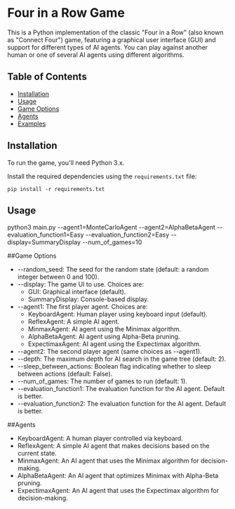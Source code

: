 # Four in a Row Game

This is a Python implementation of the classic "Four in a Row" (also known as "Connect Four") game, featuring a graphical user interface (GUI) and support for different types of AI agents. You can play against another human or one of several AI agents using different algorithms.

## Table of Contents

- [Installation](#installation)
- [Usage](#usage)
- [Game Options](#game-options)
- [Agents](#agents)
- [Examples](#examples)

## Installation

To run the game, you'll need Python 3.x.

Install the required dependencies using the `requirements.txt` file:

```
pip install -r requirements.txt
```
## Usage
python3 main.py --agent1=MonteCarloAgent --agent2=AlphaBetaAgent 
            --evaluation_function1=Easy --evaluation_function2=Easy --display=SummaryDisplay --num_of_games=10

##Game Options
* --random_seed: The seed for the random state (default: a random integer between 0 and 100).
* --display: The game UI to use. Choices are:
  * GUI: Graphical interface (default).
  * SummaryDisplay: Console-based display.
* --agent1: The first player agent. Choices are:
  * KeyboardAgent: Human player using keyboard input (default).
  * ReflexAgent: A simple AI agent.
  * MinmaxAgent: AI agent using the Minimax algorithm.
  * AlphaBetaAgent: AI agent using Alpha-Beta pruning.
  * ExpectimaxAgent: AI agent using the Expectimax algorithm.
* --agent2: The second player agent (same choices as --agent1).
* --depth: The maximum depth for AI search in the game tree (default: 2).
* --sleep_between_actions: Boolean flag indicating whether to sleep between actions (default: False).
* --num_of_games: The number of games to run (default: 1).
* --evaluation_function1: The evaluation function for the AI agent. Default is better.
* --evaluation_function2: The evaluation function for the AI agent. Default is better.


##Agents

* KeyboardAgent: A human player controlled via keyboard.
* ReflexAgent: A simple AI agent that makes decisions based on the current state.
* MinmaxAgent: An AI agent that uses the Minimax algorithm for decision-making.
* AlphaBetaAgent: An AI agent that optimizes Minimax with Alpha-Beta pruning.
* ExpectimaxAgent: An AI agent that uses the Expectimax algorithm for decision-making.